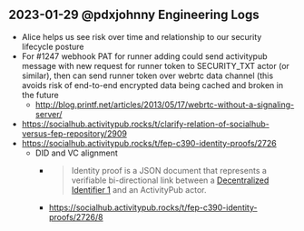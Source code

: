 ## 2023-01-29 @pdxjohnny Engineering Logs

- Alice helps us see risk over time and relationship to our security lifecycle posture
- For #1247 webhook PAT for runner adding could send activitypub message with new request for runner token to SECURITY_TXT actor (or similar), then can send runner token over webrtc data channel (this avoids risk of end-to-end encrypted data being cached and broken in the future
  - http://blog.printf.net/articles/2013/05/17/webrtc-without-a-signaling-server/
- https://socialhub.activitypub.rocks/t/clarify-relation-of-socialhub-versus-fep-repository/2909
- https://socialhub.activitypub.rocks/t/fep-c390-identity-proofs/2726
  - DID and VC alignment
    - > Identity proof is a JSON document that represents a verifiable bi-directional link between a [Decentralized Identifier 1](https://www.w3.org/TR/did-core/) and an ActivityPub actor.
    - https://socialhub.activitypub.rocks/t/fep-c390-identity-proofs/2726/8